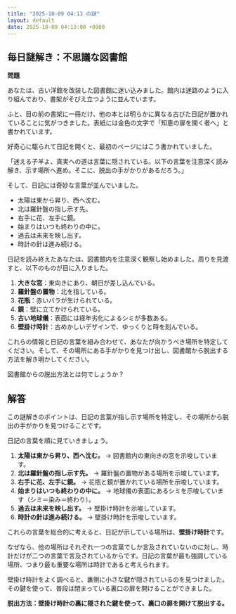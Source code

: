 ```yaml
---
title: "2025-10-09 04:13 の謎"
layout: default
date: 2025-10-09 04:13:00 +0900
---
```

## 毎日謎解き：不思議な図書館

**問題**

あなたは、古い洋館を改装した図書館に迷い込みました。館内は迷路のように入り組んでおり、書架がそびえ立つように並んでいます。

ふと、目の前の書架に一冊だけ、他の本とは明らかに異なる古びた日記が置かれていることに気がつきました。表紙には金色の文字で「知恵の扉を開く者へ」と書かれています。

好奇心に駆られて日記を開くと、最初のページにはこう書かれていました。

「迷える子羊よ、真実への道は言葉に隠されている。以下の言葉を注意深く読み解き、示す場所へ進め。そこに、脱出の手がかりがあるだろう。」

そして、日記には奇妙な言葉が並んでいました。

*   太陽は東から昇り、西へ沈む。
*   北は羅針盤の指し示す先。
*   右手に花、左手に鏡。
*   始まりはいつも終わりの中に。
*   過去は未来を映し出す。
*   時計の針は進み続ける。

日記を読み終えたあなたは、図書館内を注意深く観察し始めました。周りを見渡すと、以下のものが目に入りました。

1.  **大きな窓**：東向きにあり、朝日が差し込んでいる。
2.  **羅針盤の置物**：北を指している。
3.  **花瓶**：赤いバラが生けられている。
4.  **鏡**：壁に立てかけられている。
5.  **古い地球儀**：表面には経年劣化によるシミが多数ある。
6.  **壁掛け時計**：古めかしいデザインで、ゆっくりと時を刻んでいる。

これらの情報と日記の言葉を組み合わせて、あなたが向かうべき場所を特定してください。そして、その場所にある手がかりを見つけ出し、図書館から脱出する方法を解き明かしてください。

図書館からの脱出方法とは何でしょうか？

## 解答

この謎解きのポイントは、日記の言葉が指し示す場所を特定し、その場所から脱出の手がかりを見つけることです。

日記の言葉を順に見ていきましょう。

1.  **太陽は東から昇り、西へ沈む。** → 図書館内の東向きの窓を示唆しています。
2.  **北は羅針盤の指し示す先。** → 羅針盤の置物がある場所を示唆しています。
3.  **右手に花、左手に鏡。** → 花瓶と鏡が置かれている場所を示唆しています。
4.  **始まりはいつも終わりの中に。** → 地球儀の表面にあるシミを示唆しています（シミ＝染み＝終わり）。
5.  **過去は未来を映し出す。** → 壁掛け時計を示唆しています。
6.  **時計の針は進み続ける。** → 壁掛け時計を示唆しています。

これらの言葉を総合的に考えると、日記が示している場所は、**壁掛け時計**です。

なぜなら、他の場所はそれぞれ一つの言葉でしか言及されていないのに対し、時計だけが二つの言葉で言及されているからです。日記の言葉が最も強調している場所、つまり最も重要な場所は時計であると考えられます。

壁掛け時計をよく調べると、裏側に小さな鍵が隠されているのを見つけました。その鍵を使って、普段は閉まっている裏口の扉を開けることができました。

**脱出方法：壁掛け時計の裏に隠された鍵を使って、裏口の扉を開けて脱出する。**
